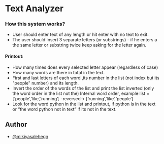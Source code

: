 
# Text Analyzer

### How this system works?
- User should enter text of any length or hit enter with no text to exit.
- The user should insert 3 separate letters (or substrings) - if he enters a the same letter or substring twice
    keep asking for the letter again.
#### Printout:
- How many times does every selected letter appear (regardless of case)
- How many words are there in total in the text.
- First and last letters of each word ,its number in the list (not index but its "people" number) and its
    length.
- Invert the order of the words of the list and print the list inverted (only the word order in the list not the)
    Internal word order, example list = [‘people’,’like’,’running’] -reversed→ [‘running’,’like’,‘people’]
- Look for the word python in the list and printout,  if python is in the text or “the word python not in text” if its not in the text.
## Author

- [@mikiyasalehegn](https://www.github.com/mikiyasalehegn)

